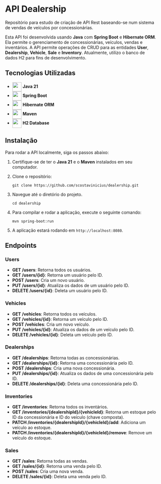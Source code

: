 # API Dealership

Repositório para estudo de criação de API Rest baseando-se num sistema de vendas de
veículos por concessionárias.

Esta API foi desenvolvida usando **Java** com **Spring Boot** e **Hibernate ORM**.
Ela permite o gerenciamento de concessionárias, veículos, vendas e inventários.
A API permite operações de CRUD para as entidades **User**, **Dealership**,
**Vehicle**, **Sale** e **Inventory**.
Atualmente, utilizo o banco de dados H2 para fins de desenvolvimento.

## Tecnologias Utilizadas

- <img src="https://raw.githubusercontent.com/marwin1991/profile-technology-icons/refs/heads/main/icons/java.png" width="30" height="30" style="vertical-align: middle;"> **Java 21**
- <img src="https://raw.githubusercontent.com/marwin1991/profile-technology-icons/refs/heads/main/icons/spring_boot.png" width="30" height="30" style="vertical-align: middle;"> **Spring Boot**
- <img src="https://raw.githubusercontent.com/marwin1991/profile-technology-icons/refs/heads/main/icons/hibernate.png" width="30" height="30" style="vertical-align: middle;"> **Hibernate ORM**
- <img src="https://raw.githubusercontent.com/marwin1991/profile-technology-icons/refs/heads/main/icons/maven.png" width="30" height="30" style="vertical-align: middle;"> **Maven**
- <img src="https://user-images.githubusercontent.com/140953/31318993-873f0796-ac5b-11e7-91b7-3c55f0e704a7.png" width="30" height="30" style="vertical-align: middle;"> **H2 Database**

## Instalação

Para rodar a API localmente, siga os passos abaixo:

1. Certifique-se de ter o **Java 21** e o **Maven** instalados em seu computador.

2. Clone o repositório:
    ``` 
    git clone https://github.com/scostavinicius/dealership.git 
    ```

3. Navegue até o diretório do projeto.
    ```
    cd dealership
    ```

4. Para compilar e rodar a aplicação, execute o seguinte comando:
    ``` 
    mvn spring-boot:run 
    ```

5. A aplicação estará rodando em `http://localhost:8080`.

## Endpoints

### Users

- **GET /users**: Retorna todos os usuários.
- **GET /users/{id}**: Retorna um usuário pelo ID.
- **POST /users**: Cria um novo usuário.
- **PUT /users/{id}**: Atualiza os dados de um usuário pelo ID.
- **DELETE /users/{id}**: Deleta um usuário pelo ID.

### Vehicles

- **GET /vehicles**: Retorna todos os veículos.
- **GET /vehicles/{id}**: Retorna um veículo pelo ID.
- **POST /vehicles**: Cria um novo veículo.
- **PUT /vehicles/{id}**: Atualiza os dados de um veículo pelo ID.
- **DELETE /vehicles/{id}**: Deleta um veículo pelo ID.

### Dealerships

- **GET /dealerships**: Retorna todas as concessionárias.
- **GET /dealerships/{id}**: Retorna uma concessionária pelo ID.
- **POST /dealerships**: Cria uma nova concessionária.
- **PUT /dealerships/{id}**: Atualiza os dados de uma concessionária pelo ID.
- **DELETE /dealerships/{id}**: Deleta uma concessionária pelo ID.

### Inventories

- **GET /inventories**: Retorna todos os inventários.
- **GET /inventories/{dealershipId}/{vehicleId}**: Retorna um estoque pelo ID da concessionária e ID do veículo (chave
  composta).
- **PATCH /inventories/{dealershipId}/{vehicleId}/add**: Adiciona um veículo ao estoque.
- **PATCH /inventories/{dealershipId}/{vehicleId}/remove**: Remove um veículo do estoque.

### Sales

- **GET /sales**: Retorna todas as vendas.
- **GET /sales/{id}**: Retorna uma venda pelo ID.
- **POST /sales**: Cria uma nova venda.
- **DELETE /sales/{id}**: Deleta uma venda pelo ID.